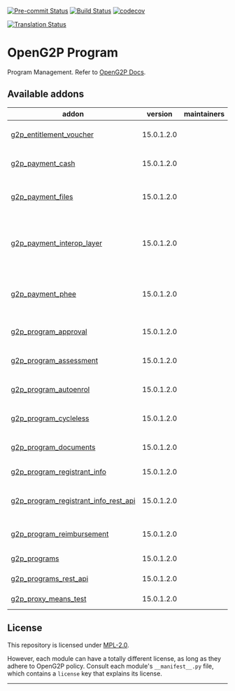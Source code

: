 
<!-- /!\ Non OCA Context : Set here the badge of your runbot / runboat instance. -->
[![Pre-commit
Status](https://github.com/openg2p/openg2p-program/actions/workflows/pre-commit.yml/badge.svg?branch=15.0-develop)](https://github.com/openg2p/openg2p-program/actions/workflows/pre-commit.yml?query=branch%3A15.0-develop)
[![Build
Status](https://github.com/openg2p/openg2p-program/actions/workflows/test.yml/badge.svg?branch=15.0-develop)](https://github.com/openg2p/openg2p-program/actions/workflows/test.yml?query=branch%3A15.0-develop)
[![codecov](https://codecov.io/gh/openg2p/openg2p-program/branch/15.0-develop/graph/badge.svg)](https://codecov.io/gh/openg2p/openg2p-program)
<!-- /!\ Non OCA Context : Set here the badge of your translation instance. -->
[![Translation Status](https://translate.openspp.org/widgets/openg2p/-/svg-badge.svg)](https://translate.openspp.org/engage/openg2p/?utm_source=widget)

<!-- /!\ do not modify above this line -->

# OpenG2P Program

Program Management. Refer to [OpenG2P Docs](https://docs.openg2p.org/v/1.1).

<!-- /!\ do not modify below this line -->

<!-- prettier-ignore-start -->

[//]: # (addons)

Available addons
----------------
addon | version | maintainers | summary
--- | --- | --- | ---
[g2p_entitlement_voucher](g2p_entitlement_voucher/) | 15.0.1.2.0 |  | OpenG2P Entitlement: Voucher
[g2p_payment_cash](g2p_payment_cash/) | 15.0.1.2.0 |  | OpenG2P Program Payment: Cash
[g2p_payment_files](g2p_payment_files/) | 15.0.1.2.0 |  | OpenG2P Program Payments: In Files
[g2p_payment_interop_layer](g2p_payment_interop_layer/) | 15.0.1.2.0 |  | OpenG2P Program Payment (Payment Interoperability Layer)
[g2p_payment_phee](g2p_payment_phee/) | 15.0.1.2.0 |  | OpenG2P Program Payment (Payment Hub EE)
[g2p_program_approval](g2p_program_approval/) | 15.0.1.2.0 |  | OpenG2P Program: Approval
[g2p_program_assessment](g2p_program_assessment/) | 15.0.1.2.0 |  | OpenG2P Program: Assessment
[g2p_program_autoenrol](g2p_program_autoenrol/) | 15.0.1.2.0 |  | OpenG2P Programs: Autoenrol
[g2p_program_cycleless](g2p_program_cycleless/) | 15.0.1.2.0 |  | OpenG2P Programs: Cycleless
[g2p_program_documents](g2p_program_documents/) | 15.0.1.2.0 |  | OpenG2P Program: Documents
[g2p_program_registrant_info](g2p_program_registrant_info/) | 15.0.1.2.0 |  | G2P Program: Registrant Info
[g2p_program_registrant_info_rest_api](g2p_program_registrant_info_rest_api/) | 15.0.1.2.0 |  | G2P Program : Program Registrant Info Rest API
[g2p_program_reimbursement](g2p_program_reimbursement/) | 15.0.1.2.0 |  | OpenG2P Programs: Reimbursement
[g2p_programs](g2p_programs/) | 15.0.1.2.0 |  | OpenG2P Programs
[g2p_programs_rest_api](g2p_programs_rest_api/) | 15.0.1.2.0 |  | G2P Programs: REST API
[g2p_proxy_means_test](g2p_proxy_means_test/) | 15.0.1.2.0 |  | G2P: Proxy Means Test

[//]: # (end addons)

<!-- prettier-ignore-end -->

## License

This repository is licensed under [MPL-2.0](LICENSE).

However, each module can have a totally different license, as long as they adhere to OpenG2P
policy. Consult each module's `__manifest__.py` file, which contains a `license` key
that explains its license.

----
<!-- /!\ Non OCA Context : Set here the full description of your organization. -->
